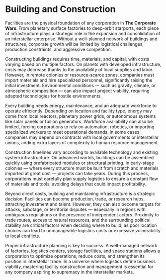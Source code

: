 # Building and Construction

Facilities are the physical foundation of any corporation in **The Corporate Wars**. From planetary surface factories to deep-orbit starports, each piece of infrastructure plays a strategic role in the expansion and consolidation of an interstellar enterprise. Without a well-planned network of buildings and structures, corporate growth will be limited by logistical challenges, production constraints, and aggressive competition.

Constructing buildings requires time, materials, and capital, with costs varying based on multiple factors. On planets with developed infrastructure, costs may decrease thanks to the availability of local supplies and labor. However, in remote colonies or resource-scarce zones, companies must import materials and hire specialized personnel, significantly raising the initial investment. Environmental conditions — such as gravity, climate, or atmospheric composition — can also impact project viability, requiring adapted technologies for hostile environments.

Every building needs energy, maintenance, and an adequate workforce to operate efficiently. Depending on location and facility type, energy may come from local reactors, planetary power grids, or autonomous systems like solar panels or fusion generators. Workforce availability can also be limited, forcing corporations to rely on automation, robotics, or importing specialized workers to meet operational demands. In some cases, companies may depend on contracts with local governments or interstellar unions, adding extra layers of complexity to human resource management.

Construction timelines vary according to available technology and existing system infrastructure. On advanced worlds, buildings can be assembled quickly using prefabricated modules or structural printing. In early-stage colonies — where every structure must be built from scratch and materials imported at great cost — projects can take years. During this process, corporations must carefully plan supply logistics to ensure a constant flow of materials and tools, avoiding delays that could impact profitability.

Beyond direct costs, building and maintaining infrastructure is a strategic decision. Facilities can become production, trade, or research hubs, attracting investment and talent. However, they can also become targets for attacks, sabotage, or territorial disputes — especially in regions with ambiguous regulations or the presence of independent actors. Proximity to trade routes, access to natural resources, and the surrounding polítical stability are critical factors when deciding where to build, as poor location choices can lead to unmanageable logistics costs or excessive vulnerability to local conflicts.

Proper infrastructure planning is key to success. A well-managed network of factories, logistics centers, storage facilities, and space stations allows a corporation to optimize operations, reduce costs, and strengthen its position in interstellar trade. In a universe where logistics define business viability, mastering facility construction and management is essential for any company aspiring to supremacy in the interstellar markets.
